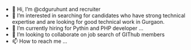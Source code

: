 - 👋 Hi, I’m @cdguruhunt and recruiter 
- 👀 I’m interested in searching for candidates who have strong technical expertise and are looking for good technical work in Gurgaon.
- 🌱 I’m currently hiring for Pythin and PHP developer ...
- 💞️ I’m looking to collaborate on job search of GIThub members
- 📫 How to reach me ...

<!---
cdguruhunt/cdguruhunt is a ✨ special ✨ repository because its `README.md` (this file) appears on your GitHub profile.
You can click the Preview link to take a look at your changes.
--->
